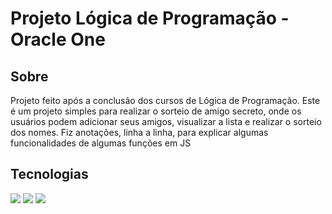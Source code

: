 <h1>Projeto Lógica de Programação - Oracle One </h1>

<h2> Sobre </h2>
<p>Projeto feito após a conclusão dos cursos de Lógica de Programação. Este é um projeto simples para realizar o sorteio de amigo secreto, onde os usuários podem adicionar seus amigos, visualizar a lista e realizar o sorteio dos nomes. Fiz anotações, linha a linha, para explicar algumas funcionalidades de algumas funções em JS </p>

## Tecnologias
<div>
  <img src="https://img.shields.io/badge/HTML-239120?style=for-the-badge&logo=html5&logoColor=white">
  <img src="https://img.shields.io/badge/CSS-239120?&style=for-the-badge&logo=css3&logoColor=white">
  <img src="https://img.shields.io/badge/JavaScript-F7DF1E?style=for-the-badge&logo=javascript&logoColor=black">
</div>
